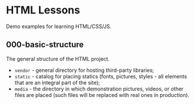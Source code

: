 # HTML Lessons

Demo examples for learning HTML/CSS/JS.

## 000-basic-structure

The general structure of the HTML project.

- `vendor` - general directory for hosting third-party libraries;
- `static` - catalog for placing statics (fonts, pictures, styles - all elements that are an integral part of the site);
- `media` - the directory in which demonstration pictures, videos, or other files are placed (such files will be replaced with real ones in production).

